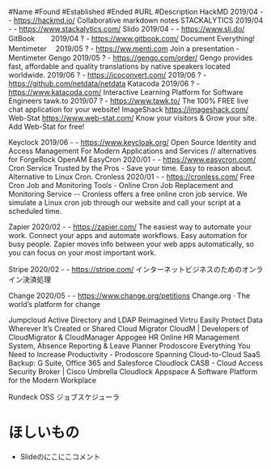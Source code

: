 
#Name			#Found	#Established	#Ended	#URL	#Description
HackMD			2019/04	-	-	https://hackmd.io/	Collaborative markdown notes
STACKALYTICS	2019/04	-	-	https://www.stackalytics.com/
Slido			2019/04	-	-	https://www.sli.do/
GitBook　　 	2019/04	?	-	https://www.gitbook.com/	Document Everything!
Mentimeter　	2019/05	?	-	https://ww.menti.com	Join a presentation - Mentimeter
Gengo       	2019/05 ?	-	https://gengo.com/order/	Gengo provides fast, affordable and quality translations by native speakers located worldwide.
				2019/06	?	-	https://icoconvert.com/
				2019/06	?	-	https://github.com/netdata/netdata
Katacoda		2019/06	?	-	https://www.katacoda.com/	Interactive Learning Platform for Software Engineers
tawk.to			2019/07	?	-	https://www.tawk.to/	The 100% FREE live chat application for your website!
ImageShack					https://imageshack.com/	
Web-Stat					https://www.web-stat.com/	Know your visitors & Grow your site. Add Web-Stat for free!

Keyclock		2019/06	-	-	https://www.keycloak.org/	Open Source Identity and Access Management For Modern Applications and Services // alternatives for ForgeRock OpenAM
EasyCron		2020/01	-	-	https://www.easycron.com/	Cron Service Trusted by the Pros - Save your time. Easy to reason about. Alternative to Linux Cron.
Cronless		2020/01	-	-	https://cronless.com/	Free Cron Job and Monitoring Tools - Online Cron Job Replacement and Monitoring Service -- Cronless offers a free online cron job service. We simulate a Linux cron job through our website and call your script at a scheduled time.

Zapier			2020/02	-	-	https://zapier.com/	The easiest way to automate your work. Connect your apps and automate workflows. Easy automation for busy people. Zapier moves info between your web apps automatically, so you can focus on your most important work.

Stripe			2020/02	-	-	https://stripe.com/	インターネットビジネスのためのオンライン決済処理

Change			2020/05	-	-	https://www.change.org/petitions	Change.org · The world’s platform for change


Jumpcloud	Active Directory and LDAP Reimagined
Virtru		Easily Protect Data Wherever It’s Created or Shared
Cloud Migrator	CloudM | Developers of CloudMigrator & CloudManager
Appogee HR	Online HR Management System, Absence Reporting & Leave Planner
Prodoscore	Everything You Need to Increase Productivity - Prodoscore
Spanning	Cloud-to-Cloud SaaS Backup: G Suite, Office 365 and Salesforce
Cloudlock	CASB - Cloud Access Security Broker | Cisco Umbrella Cloudlock
Appspace	A Software Platform for the Modern Workplace

Rundeck	OSS ジョブスケジューラ

# ほしいもの
- Slideのにこにこコメント
